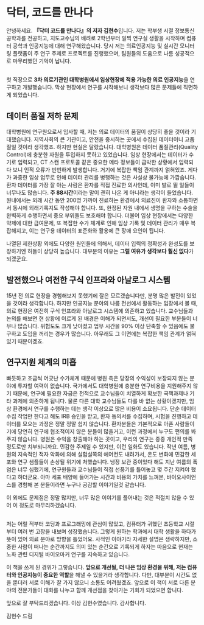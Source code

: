# 닥터, 코드를 만나다

안녕하세요. **『닥터 코드를 만나다』의 저자 김현수**입니다.
저는 학부생 시절 정보통신공학과를 전공하고, 지도교수님의 배려로 2학년부터 일찍 연구실 생활을 시작하며 컴퓨터 공학과 인공지능에 대해 연구해왔습니다. 당시 저는 의료인공지능 및 실시간 모니터링 플랫폼이 주 연구 주제로 프로젝트를 진행했으며, 팀원들의 도움으로 나름 성공적으로 마무리했던 기억이 납니다.

##
첫 직장으로 **3차 의료기관인 대학병원에서 임상현장에 적용 가능한 의료 인공지능**을 연구하고 개발했습니다. 막상 현장에서 연구를 시작해보니 생각보다 많은 문제들에 직면하게 되었습니다.

## 데이터 품질 저하 문제
대학병원에 연구원으로서 입사할 때, 저는 의료 데이터의 품질이 상당히 좋을 것이라 기대했습니다. 지역사회의 큰 기관이고, 안전을 중시하는 곳에서 수집된 데이터이니 고품질일 것이라 생각했죠. 
하지만 현실은 달랐습니다. 대학병원은 데이터 품질관리(Quality Control)에 충분한 자원을 투입하지 못하고 있었습니다. 임상 현장에서는 데이터가 수기로 입력되고, CT 스캔 프로토콜 같은 중요한 메타 정보들이 급박한 상황에서 입력되다 보니 인적 오류가 빈번하게 발생합니다. 거기에 복잡한 책임 관계까지 얽혀있죠.
게다가 과중한 임상 업무로 인해 데이터 관리를 병행하는 것은 사실상 불가능에 가깝습니다. 환자 데이터를 가장 잘 아는 사람은 환자를 직접 진료한 의사인데, 이미 발로 뛸 일들이 너무나도 많습니다. **주 88시간**이라는 말이 괜히 나온 게 아니라는 생각이 들었습니다. 
원내에서는 외래 시간 동안 200명 가까이 진료하는 환경에서 의료진이 환자와 소통하면서 동시에 외래기록지도 작성해야 합니다. 또, 한정된 자원 내에서 생명을 구하는 수술을 완벽하게 수행하면서 중요 부위들도 보호해야 합니다. 더불어 임상 현장에서는 다양한 약제에 대한 급여문제, 또 복잡한 수가 체계로 인해 임상 기록 및 데이터 관리가 매우 복잡해지고, 이는 연구용 데이터의 표준화와 활용에 큰 장애 요인이 됩니다.

나열된 제한상황 외에도 다양한 원인들에 의해서, 데이터 입력의 정확성과 완성도를 보장하기엔 허들이 상당히 높습니다. 대부분의 이유는 **그럴 여유가 생각보다 훨신 없다**가 되겠군요.

## 발전했으나 여전한 구식 인프라와 아날로그 시스템
15년 전 의료 현장을 경험해보지 못했기에 잘은 모르겠습니다만, 분명 많은 발전이 있었을 것이라 생각합니다. 하지만 인공지능 분야의 나름 전선에서 활동하는 입장에서 볼 때, 의료 현장은 여전히 구식 인프라와 아날로그 시스템에 의존하고 있습니다.
교수님들과 논의를 해보면 현 상황에 이르게 된 배경은 이해가 되면서도, 개선이 필요한 부분들이 너무나 많습니다. 
위험도도 크게 낮아졌고 업무 시간을 90% 이상 단축할 수 있음에도 불구하고 도입을 꺼리는 경우가 많습니다. 아무래도 그 이면에는 복잡한 책임 관계가 얽혀있기 때문이겠죠.

## 연구지원 체계의 미흡
빠듯하고 조금씩 어긋난 수가체계 때문에 병원 측은 당장의 수익성이 보장되지 않는 분야에 투자할 여력이 없습니다. 
국가에서도 대학병원에 충분한 연구비용을 지원해주지 않기 때문에, 연구에 필요한 자금은 전적으로 교수님들이 치열하게 확보한 국책과제나 기타 과제에 의존하게 됩니다.
물론 다른 대학 교수님들도 다를 바 없는 상황이겠지만, 임상 환경에서 연구를 수행하는 데는 생각 이상으로 많은 비용이 소요됩니다. 
단순 데이터 수집 작업만 한다고 해도 IRB 승인을 받고, 환자 동의서를 수집하며, 시험을 진행하고 데이터를 모으는 과정은 정말 정말 쉽지 않습니다. 환자분들은 기본적으로 아픈 사람들이기에 당연히 연구에 협조적이지 않은 분들이 많을거고, 이런 과정에서 누구도 편의를 봐주지 않습니다. 병원은 수익을 창출해야 하는 곳이고, 우리의 연구는 종종 개인적 만족 정도로만 치부되니까요.
민감한 주제일 수 있지만, 이런 일화도 있습니다. 작년 여름, 병원의 지속적인 적자 악화에 의해 실험실쪽의 에어컨도 내려가서, 온도 변화에 민감한 세포와 연구 샘플들이 손상될 위기에 처했습니다. 
냉장 보관 중이었다 해도 지난 여름의 폭염은 너무 심했기에, 연구원들과 교수님들이 직접 선풍기를 틀어놓고 몇 주간 지켜야 했다고 하더군요. 아마 세포 배양에 들어가는 시간과 비용의 가치를 느껴본, 바이오사이언스를 경험해 본 분들이라면 누구나 공감할 이야기일것 같습니다.

이 외에도 문제점은 정말 많지만, 너무 많은 이야기를 풀어내는 것은 적절치 않을 수 있어 이 정도로 마무리하겠습니다.

##
저는 어릴 적부터 코딩과 프로그래밍에 관심이 많았고, 컴퓨터가 귀했던 초등학교 시절부터 여러 번 고장을 내보며 성장했습니다. 그렇게 원하는 학과에서 대학 생활을 하다가 뜻이 있어 의료 분야로 방향을 틀었어요. 사적인 이야기라 자세한 설명은 생략하지만, 소중한 사람이 떠나는 순간까지도 의미 있는 순간으로 기록되게 하자는 마음으로 현재는 노화 관련 디지털 바이오마커 연구를 지속하고 있습니다.

이 책을 쓰게 된 경위가 그렇습니다. **앞으로 개선될, 더 나은 임상 환경을 위해, 저는 컴퓨터와 인공지능이 중요한 역할**을 해낼 수 있을거라 생각합니다. 다만, 대부분이 시간도 없을 뿐더러 서로 이해가 잘 가지 않으니 소통도 어려웠겠죠. 앞으로 이 책이 서로 다른 분야의 전문가들이 대화를 나누고 함께 개선점을 찾아가는 기회가 되었으면 합니다.

앞으로 잘 부탁드리겠습니다.
이상 김현수였습니다. 감사합니다. 

김현수 드림
